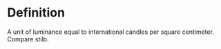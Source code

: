# Definition

A unit of luminance equal to international candles per square
centimeter. Compare stilb.
